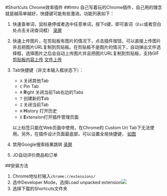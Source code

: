 #Shortcuts Chrome效率插件
##Intro
自己写着玩的Chrome插件，自己用的理念就是越简单越好，快捷键可能有些激进。功能列表如下：

1. 快速查单词，鼠标悬停或者选中任意单词，按下`Q`键，即可查词（`Esc`或者空白处点击关闭查词框）
[录屏](https://ooo.0o0.ooo/2017/01/25/58889f8f059f1.jpg)

2. 快速上传图片，在剪贴板有图片的情况下，点击插件按钮，可以直接上传图片并且把图片URL复制到剪贴板。在剪贴板不是图片的情况下，自动弹出文件选择框，选择图片之后会自动上传图片并且把图片URL复制到剪贴板，支持GIF
[剪贴板内容上传](https://ooo.0o0.ooo/2017/01/26/588944c686c79.jpg)
[文件上传](https://ooo.0o0.ooo/2017/01/26/5889456c8b016.jpg)

3. Tab快捷键（非文本输入框状态下）：
      - `X` 关闭其他Tab
      - `C` Pin Tab
      - `R` **R**ight 关闭当前Tab右边的Tabs
      - `T` 创建新的**T**ab
      - `Z` 关闭当前Tab
      - `H` **H**istory 打开历史
      - `E` **E**xtension打开插件管理页面
    
    以上标签只能在Web页面中使用，在Chrome的 Custom Uri Tab下无法使用。另外，在插件设计页面最底部，可以设置全局快捷键， 
[如图](https://ooo.0o0.ooo/2017/01/25/5888a57e25d0a.jpg)

4. 禁用Google搜索结果跳转
[录屏](https://ooo.0o0.ooo/2017/01/25/5888a7a5ca050.jpg)

5. JD自动评价商品和订单

##安装方法
1. Chrome地址栏输入`chrome://extensions/`
2. 选中Developer Mode，选择Load unpacked extension![](https://ooo.0o0.ooo/2017/01/26/5889466f6b2ff.jpg)
3. 选择下载的Shortcuts文件夹
  
  
  
 
